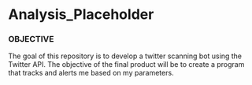 # Analysis_Placeholder

### OBJECTIVE

The goal of this repository is to develop a twitter scanning bot using the Twitter API. The objective of the final product will be to create a program that tracks and alerts me based on my parameters.

